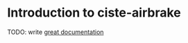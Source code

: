 # Introduction to ciste-airbrake

TODO: write [great documentation](http://jacobian.org/writing/great-documentation/what-to-write/)
